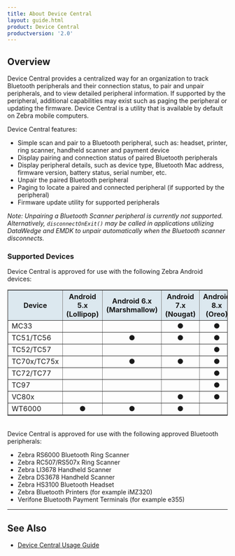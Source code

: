 ```yaml
---
title: About Device Central
layout: guide.html
product: Device Central
productversion: '2.0'
---
```


## Overview

Device Central provides a centralized way for an organization to track Bluetooth peripherals and their connection status, to pair and unpair peripherals, and to view detailed peripheral information. If supported by the peripheral, additional capabilities may exist such as paging the peripheral or updating the firmware. Device Central is a utility that is available by default on Zebra mobile computers.

Device Central features:

* Simple scan and pair to a Bluetooth peripheral, such as: headset, printer, ring scanner, handheld scanner and payment device
* Display pairing and connection status of paired Bluetooth peripherals
* Display peripheral details, such as device type, Bluetooth Mac address, firmware version, battery status, serial number, etc.
* Unpair the paired Bluetooth peripheral 
* Paging to locate a paired and connected peripheral (if supported by the peripheral)
* Firmware update utility for supported peripherals

_Note: Unpairing a Bluetooth Scanner peripheral is currently not supported.  Alternatively, `disconnectOnExit()` may be called in applications utilizing DataWedge and EMDK to unpair automatically when the Bluetooth scanner disconnects._

### Supported Devices

Device Central is approved for use with the following Zebra Android devices:

<table style="width:100%" border="1" padding="5px">
  <tr bgcolor="#dce8ef">
    <th>Device</th>
    <th style="text-align:center">Android 5.x <br>(Lollipop)</th> 
    <th style="text-align:center">Android 6.x <br>(Marshmallow)</th>
    <th style="text-align:center">Android 7.x <br>(Nougat)</th>
    <th style="text-align:center">Android 8.x <br>(Oreo)</th>
  </tr>
  <tr>
    <td>MC33</td>
    <td></td>
    <td></td>
    <td style="text-align:center">&#x25cf;</td>
    <td style="text-align:center">&#x25cf;</td>
  </tr>
  <tr>
    <td>TC51/TC56</td>
    <td></td>
    <td style="text-align:center">&#x25cf;</td>
    <td style="text-align:center">&#x25cf;</td>
    <td style="text-align:center">&#x25cf;</td>
  </tr>
  <tr>
    <td>TC52/TC57</td>
    <td></td>
    <td></td>
    <td></td>
    <td style="text-align:center">&#x25cf;</td>
  </tr>
  <tr>
    <td>TC70x/TC75x</td>
    <td></td>
    <td style="text-align:center">&#x25cf;</td>
    <td style="text-align:center">&#x25cf;</td>
    <td style="text-align:center">&#x25cf;</td>
  </tr>
  <tr>
    <td>TC72/TC77</td>
    <td></td>
    <td></td>
    <td></td>
    <td style="text-align:center">&#x25cf;</td>
  </tr>
  <tr>
    <td>TC97</td>
    <td></td>
    <td></td>
    <td></td>
    <td style="text-align:center">&#x25cf;</td>
  </tr>
  <tr>
    <td>VC80x</td>
    <td></td>
    <td></td>
    <td style="text-align:center">&#x25cf;</td>
    <td style="text-align:center">&#x25cf;</td>
  </tr>
  <tr>
    <td>WT6000</td>
    <td style="text-align:center">&#x25cf;</td>
    <td style="text-align:center">&#x25cf;</td>
    <td style="text-align:center">&#x25cf;</td>
    <td></td>
  </tr>
</table>

<br>
Device Central is approved for use with the following approved Bluetooth peripherals:

* Zebra RS6000 Bluetooth Ring Scanner
* Zebra RC507/RS507x Ring Scanner
* Zebra LI3678 Handheld Scanner
* Zebra DS3678 Handheld Scanner
* Zebra HS3100 Bluetooth Headset
* Zebra Bluetooth Printers (for example iMZ320)
* Verifone Bluetooth Payment Terminals (for example e355)

-----

## See Also

* [Device Central Usage Guide](../usage)

